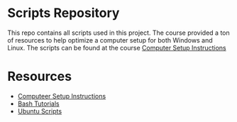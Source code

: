 # Scripts Repository

This repo contains all scripts used in this project. The course provided a ton of resources to help optimize a computer setup for both Windows and Linux. The scripts can be found at the course [Computer Setup Instructions](https://codefellows.github.io/setup-guide/ops-setup/1-update.html)


# Resources

* [Computeer Setup Instructions](https://codefellows.github.io/setup-guide/ops-setup/1-update.html)
* [Bash Tutorials](https://www.youtube.com/watch?v=boqC9QenshY&list=PLT98CRl2KxKGj-VKtApD8-zCqSaN2mD4w&index=3&ab_channel=LearnLinuxTV)
* [Ubuntu Scripts](https://www.hostinger.com/tutorials/bash-script-example)
